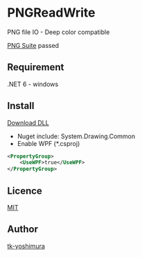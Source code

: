 # PNGReadWrite
 PNG file IO - Deep color compatible

 [PNG Suite](http://www.schaik.com/pngsuite/) passed

## Requirement
 .NET 6 - windows

## Install
[Download DLL](https://github.com/tk-yoshimura/PNGReadWrite/releases)

- Nuget include: System.Drawing.Common
- Enable WPF (*.csproj)
```xml
<PropertyGroup>
    <UseWPF>true</UseWPF>
</PropertyGroup>
```

## Licence
[MIT](https://github.com/tk-yoshimura/PNGReadWrite/blob/main/LICENSE)

## Author

[tk-yoshimura](https://github.com/tk-yoshimura)
